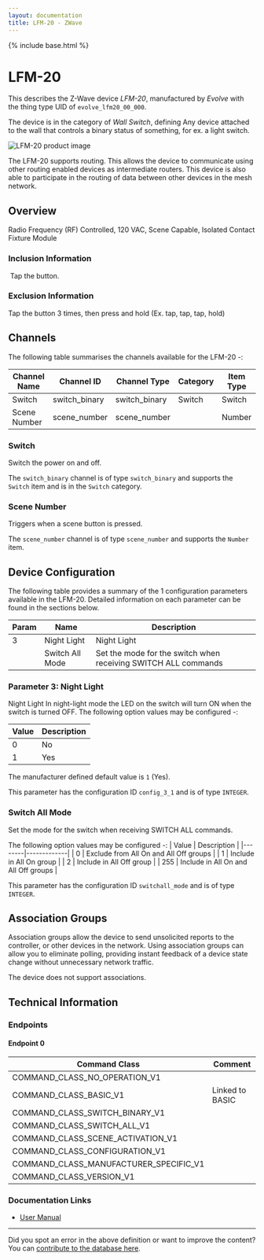```yaml
---
layout: documentation
title: LFM-20 - ZWave
---
```


{% include base.html %}

# LFM-20
This describes the Z-Wave device *LFM-20*, manufactured by *Evolve* with the thing type UID of ```evolve_lfm20_00_000```.

The device is in the category of *Wall Switch*, defining Any device attached to the wall that controls a binary status of something, for ex. a light switch.

![LFM-20 product image](https://opensmarthouse.org/zwavedatabase/356/image/)


The LFM-20 supports routing. This allows the device to communicate using other routing enabled devices as intermediate routers.  This device is also able to participate in the routing of data between other devices in the mesh network.

## Overview

Radio Frequency (RF) Controlled, 120 VAC, Scene Capable, Isolated Contact Fixture Module

### Inclusion Information

 Tap the button.

### Exclusion Information

Tap the button 3 times, then press and hold (Ex. tap, tap, tap, hold)

## Channels

The following table summarises the channels available for the LFM-20 -:

| Channel Name | Channel ID | Channel Type | Category | Item Type |
|--------------|------------|--------------|----------|-----------|
| Switch | switch_binary | switch_binary | Switch | Switch | 
| Scene Number | scene_number | scene_number |  | Number | 

### Switch
Switch the power on and off.

The ```switch_binary``` channel is of type ```switch_binary``` and supports the ```Switch``` item and is in the ```Switch``` category.

### Scene Number
Triggers when a scene button is pressed.

The ```scene_number``` channel is of type ```scene_number``` and supports the ```Number``` item.



## Device Configuration

The following table provides a summary of the 1 configuration parameters available in the LFM-20.
Detailed information on each parameter can be found in the sections below.

| Param | Name  | Description |
|-------|-------|-------------|
| 3 | Night Light | Night Light |
|  | Switch All Mode | Set the mode for the switch when receiving SWITCH ALL commands |

### Parameter 3: Night Light

Night Light
In night-light mode the LED on the switch will turn ON when the switch is turned OFF.
The following option values may be configured -:

| Value  | Description |
|--------|-------------|
| 0 | No |
| 1 | Yes |

The manufacturer defined default value is ```1``` (Yes).

This parameter has the configuration ID ```config_3_1``` and is of type ```INTEGER```.

### Switch All Mode

Set the mode for the switch when receiving SWITCH ALL commands.

The following option values may be configured -:
| Value  | Description |
|--------|-------------|
| 0 | Exclude from All On and All Off groups |
| 1 | Include in All On group |
| 2 | Include in All Off group |
| 255 | Include in All On and All Off groups |

This parameter has the configuration ID ```switchall_mode``` and is of type ```INTEGER```.


## Association Groups

Association groups allow the device to send unsolicited reports to the controller, or other devices in the network. Using association groups can allow you to eliminate polling, providing instant feedback of a device state change without unnecessary network traffic.

The device does not support associations.
## Technical Information

### Endpoints

#### Endpoint 0

| Command Class | Comment |
|---------------|---------|
| COMMAND_CLASS_NO_OPERATION_V1| |
| COMMAND_CLASS_BASIC_V1| Linked to BASIC|
| COMMAND_CLASS_SWITCH_BINARY_V1| |
| COMMAND_CLASS_SWITCH_ALL_V1| |
| COMMAND_CLASS_SCENE_ACTIVATION_V1| |
| COMMAND_CLASS_CONFIGURATION_V1| |
| COMMAND_CLASS_MANUFACTURER_SPECIFIC_V1| |
| COMMAND_CLASS_VERSION_V1| |

### Documentation Links

* [User Manual](https://opensmarthouse.org/zwavedatabase/356/lfm-20-spec.pdf)

---

Did you spot an error in the above definition or want to improve the content?
You can [contribute to the database here](https://opensmarthouse.org/zwavedatabase/356).
